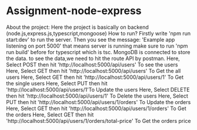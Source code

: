 # Assignment-node-express
About the project: Here the project is basically on backend (node.js,express.js,typescript,mongoose)
How to run?
Firstly write 'npm run start:dev' to run the server. Then you see the message: 'Example app listening on port 5000' that means server is running make sure to run 'npm run build' before for typescript which is tsc. MongoDB is connected to store the data.
to see the data,we need to hit the route API by postman.
Here, Select POST then hit 'http://localhost:5000/api/users' To see the users
Here, Select GET then hit 'http://localhost:5000/api/users' To Get the all users
Here, Select GET then hit 'http://localhost:5000/api/users/1' To Get the single users
Here, Select PUT then hit 'http://localhost:5000/api/users/1'To Update the  users
Here, Select DELETE then hit 'http://localhost:5000/api/users/1' To Delete the  users
Here, Select PUT then hit 'http://localhost:5000/api/users/1/orders' To Update the  orders
Here, Select GET then hit 'http://localhost:5000/api/users/1/orders' To Get the  orders
Here, Select GET then hit 'http://localhost:5000/api/users/1/orders/total-price' To Get the  orders price

